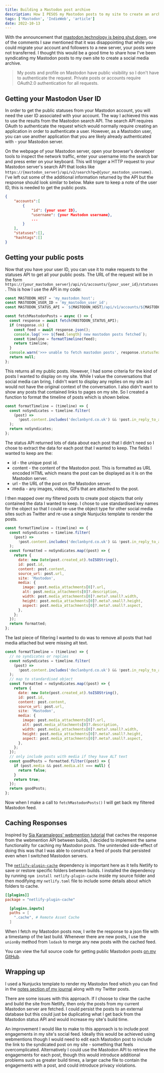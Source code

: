 ```yaml
---
title: Building a Mastodon post archive
description: How I PESOS my Mastodon posts to my site to create an archive of my own social media feed.
tags: ['Mastodon', 'IndieWeb', 'article']
date: 2022-10-13
---
```


With the announcement that [mastodon.technology is being shut down](https://ashfurrow.com/blog/mastodon-technology-shutdown/), one of the comments I saw mentioned that it was disappointing that while you could migrate your account and followers to a new server, your posts were not transferred. I thought this would be a good time to share how I've been syndicating my Mastodon posts to my own site to create a social media archive.

> My posts and profile on Mastodon have public visibility so I don't have to authenticate the request. Private posts or accounts require OAuth2.0 authentication for all requests.

## Getting your Mastodon User ID

In order to get the public statuses from your Mastodon account, you will need the user ID associated with your account. The way I achieved this was to use the results from the Mastodon search API. The search API requires OAuth to authenticate the request which would normally require creating an application in order to authenticate a user. However, as a Mastodon user, you can use another application that you are likely already authenticated with - your Mastodon server.

On the webpage of your Mastodon server, open your browser's developer tools to inspect the network traffic, enter your username into the search bar and press enter on your keyboard. This will trigger a HTTP request to your Mastodon server's search API that looks like `https://{mastodon_server}/api/v2/search?q=@{your_mastodon_username}`. I've left out some of the additional information returned by the API but the response should look similar to below. Make sure to keep a note of the user ID, this is needed to get the public posts.

```json
{
    "accounts":[
        {
            "id": {your user ID},
            "username": {your Mastodon username},
            ...
        }
    ],
    "statuses":[],
    "hashtags":[]
}
```

## Getting your public posts

Now that you have your user ID, you can use it to make requests to the statuses API to get all your public posts. The URL of the request will be in the form `https://{your_mastodon_server}/api/v1/accounts/{your_user_id}/statuses`. This is how I use the API in my code:

```js
const MASTODON_HOST = 'my_mastodon_host';
const MASTODON_USER_ID = 'my_mastodon_user_id';
const MASTODON_STATUS_API = `${MASTODON_HOST}/api/v1/accounts/${MASTODON_USER_ID}/statuses`;

const fetchMastodonPosts = async () => {
  const response = await fetch(MASTODON_STATUS_API);
  if (response.ok) {
    const feed = await response.json();
    console.log(`>>> ${feed.length} new mastodon posts fetched`);
    const timeline = formatTimeline(feed);
    return timeline;
  }
  console.warn('>>> unable to fetch mastodon posts', response.statusText);
  return null;
};
```

This returns all my public posts. However, I had some criteria for the kind of posts I wanted to display on my site. While I value the conversations that social media can bring, I didn't want to display any replies on my site as I would not have the original context of the conversation. I also didn't want to show any posts that contained links to pages on my site. So I created a function to format the timeline of posts which is shown below.

```js
const formatTimeline = (timeline) => {
  const noSyndicates = timeline.filter(
    (post) =>
      !post.content.includes('declanbyrd.co.uk') && !post.in_reply_to_account_id
  );
  return noSyndicates;
};
```

The status API returned lots of data about each post that I didn't need so I chose to extract the data for each post that I wanted to keep. The fields I wanted to keep are the:

- id - the unique post id.
- content - the content of the Mastodon post. This is formatted as URL encoded HTML which means the post can be displayed as it is on the Mastodon server.
- url - the URL of the post on the Mastodon server.
- media - any images, videos, GIFs that are attached to the post.

I then mapped over my filtered posts to create post objects that only contained the data I wanted to keep. I chose to use standardised key names for the object so that I could re-use the object type for other social media sites such as Twitter and re-use a single Nunjucks template to render the posts.

```js
const formatTimeline = (timeline) => {
  const noSyndicates = timeline.filter(
    (post) =>
      !post.content.includes('declanbyrd.co.uk') && !post.in_reply_to_account_id
  );
  const formatted = noSyndicates.map((post) => {
    return {
      date: new Date(post.created_at).toISOString(),
      id: post.id,
      content: post.content,
      source_url: post.url,
      site: 'Mastodon',
      media: {
        image: post.media_attachments[0]?.url,
        alt: post.media_attachments[0]?.description,
        width: post.media_attachments[0]?.meta?.small?.width,
        height: post.media_attachments[0]?.meta?.small?.height,
        aspect: post.media_attachments[0]?.meta?.small?.aspect,
      },
    };
  });
  return formatted;
};
```

The last piece of filtering I wanted to do was to remove all posts that had media attached but were missing alt text.

```js
const formatTimeline = (timeline) => {
  // no syndicates or replies
  const noSyndicates = timeline.filter(
    (post) =>
      !post.content.includes('declanbyrd.co.uk') && !post.in_reply_to_account_id
  );
  // map to standardised object
  const formatted = noSyndicates.map((post) => {
    return {
      date: new Date(post.created_at).toISOString(),
      id: post.id,
      content: post.content,
      source_url: post.url,
      site: 'Mastodon',
      media: {
        image: post.media_attachments[0]?.url,
        alt: post.media_attachments[0]?.description,
        width: post.media_attachments[0]?.meta?.small?.width,
        height: post.media_attachments[0]?.meta?.small?.height,
        aspect: post.media_attachments[0]?.meta?.small?.aspect,
      },
    };
  });
  // only include posts with media if they have ALT text
  const goodPosts = formatted.filter((post) => {
    if (post.media && post.media.alt === null) {
      return false;
    }
    return true;
  });
  return goodPosts;
};
```

Now when I make a call to `fetchMastodonPosts()` I will get back my filtered Mastodon feed.

## Caching Responses

Inspired by [Sia Karamalegos' webmention tutorial](https://sia.codes/posts/webmentions-eleventy-in-depth/) that caches the response from the webmention API between builds, I decided to implement the same functionality for caching my Mastodon posts. The unintended side-effect of doing this was that I was able to construct a feed of posts that persisted even when I switched Mastodon servers.

The [`netlify-plugin-cache`](https://www.npmjs.com/package/netlify-plugin-cache) dependency is important here as it tells Netlify to save or restore specific folders between builds. I installed the dependency by running `npm install netlify-plugin-cache` inside my source folder and then modifying my `netlify.toml` file to include some details about which folders to cache.

```toml
[[plugins]]
package = "netlify-plugin-cache"

  [plugins.inputs]
  paths = [
    ".cache", # Remote Asset Cache
  ]
```

When I fetch my Mastodon posts now, I write the response to a json file with a timestamp of the last build. Whenever there are new posts, I use the `unionBy` method from `lodash` to merge any new posts with the cached feed.

You can view the full source code for getting public Mastodon posts [on my GitHub](https://github.com/declanbyrd/declanbyrd.co.uk/blob/bd232deab131077f99996f23396e5552fac16091/src/data/mastodon.js).

## Wrapping up

I used a Nunjucks template to render my Mastodon feed which you can find in the [notes section of my journal](https://declanbyrd.co.uk/journal/notes/) along with my Twitter posts.

There are some issues with this approach. If I choose to clear the cache and build the site from Netlify, then only the posts from my current Mastodon server are fetched. I could persist the posts to an external database but this could just be duplicating what I get back from the Mastodon status API and would increase my site's build time.

An improvement I would like to make to this approach is to include post engagements in my site's social feed. Ideally this would be achieved using webmentions though I would need to edit each Mastodon post to include the link to the syndicated post on my site - something that feels overcomplicated. Alternatively I could use the Mastodon API to retrieve the engagements for each post, though this would introduce additional problems such as greater build times, a larger cache file to contain the engagements with a post, and could introduce privacy violations.

